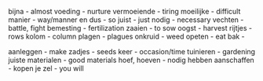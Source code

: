 bijna - almost
voeding - nurture
vermoeiende - tiring
moeilijke - difficult
manier - way/manner
en dus - so
juist - just 
nodig - necessary
vechten - battle, fight
bemesting - fertilization
zaaien - to sow
oogst - harvest
rijtjes - rows
kolom - column
plagen - plagues
onkruid - weed
opeten - eat
bak - 

aanleggen - make
zadjes - seeds
keer - occasion/time
tuinieren - gardening
juiste materialen - good materials
hoef, hoeven - nodig hebben
aanschaffen - kopen
je zel - you will